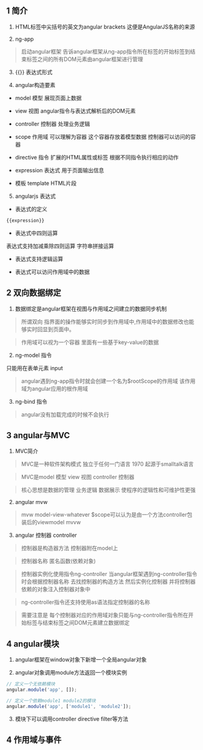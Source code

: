 ## 1 简介

1. HTML标签中尖括号的英文为angular brackets 这便是AngularJS名称的来源

2. ng-app
> 启动angular框架  告诉angular框架从ng-app指令所在标签的开始标签到结束标签之间的所有DOM元素由angular框架进行管理

3. {{}} 表达式形式

4. angular构造要素

* model 模型  展现页面上数据

* view 视图 angular指令与表达式解析后的DOM元素

* controller 控制器  处理业务逻辑

* scope 作用域 可以理解为容器 这个容器存放着模型数据  控制器可以访问的容器

* directive 指令 扩展的HTML属性或标签 根据不同指令执行相应的动作

* expression 表达式 用于页面输出信息

* 模板 template HTML片段

5. angularjs 表达式

* 表达式的定义

```javascript
{{expression}}
```

* 表达式中四则运算

表达式支持加减乘除四则运算 字符串拼接运算

* 表达式支持逻辑运算

* 表达式可以访问作用域中的数据

## 2 双向数据绑定

1. 数据绑定是angular框架在视图与作用域之间建立的数据同步机制

> 所谓双向 指界面的操作能够实时同步到作用域中,作用域中的数据修改也能够实时回显到页面中。  

> 作用域可以视为一个容器 里面有一些基于key-value的数据  

2. ng-model 指令

只能用在表单元素 input

> angular遇到ng-app指令时就会创建一个名为$rootScope的作用域 该作用域为angular应用的根作用域

3. ng-bind 指令

> angular没有加载完成的时候不会执行

## 3 angular与MVC

1. MVC简介

> MVC是一种软件架构模式 独立于任何一门语言 1970 起源于smalltalk语言  

> MVC是model 模型 view 视图 controller 控制器

> 核心思想是数据的管理 业务逻辑 数据展示 使程序的逻辑性和可维护性更强

2. angular mvw

> mvw model-view-whatever $scope可以认为是由一个方法controller包装后的viewmodel mvvw

3. angular 控制器 controller

> 控制器是构造器方法 控制器附在model上 

> 控制器名称 匿名函数(依赖对象)

> 控制器实例化使用指令ng-controller  当angular框架遇到ng-controller指令时会根据控制器名称 去找控制器的构造方法 然后实例化控制器 并将控制器依赖的对象注入控制器对象中

> ng-controller指令还支持使用as语法指定控制器的名称

> 需要注意是 每个控制器对应的作用域对象只能与ng-controller指令所在开始标签与结束标签之间DOM元素建立数据绑定

## 4 angular模块

1. angular框架在window对象下新增一个全局angular对象 

2. angular对象调用module方法返回一个模块实例

```javascript
// 定义一个无依赖模块
angular.module('app', []);

// 定义一个依赖module1 module2的模块
angular.module('app', ['module1', 'module2']);
```

3. 模块下可以调用controller directive filter等方法

## 4 作用域与事件
